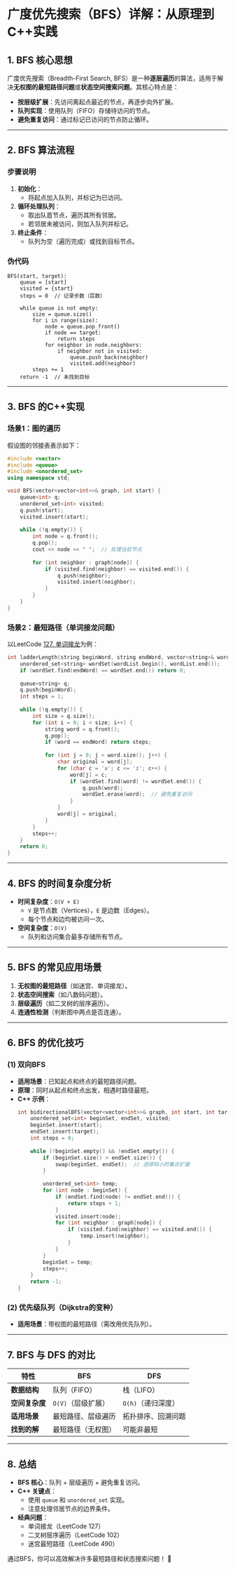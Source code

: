 # **广度优先搜索（BFS）详解：从原理到C++实践**

## **1. BFS 核心思想**
广度优先搜索（Breadth-First Search, BFS）是一种**逐层遍历**的算法，适用于解决**无权图的最短路径问题**或**状态空间搜索问题**。其核心特点是：
- **按层级扩展**：先访问离起点最近的节点，再逐步向外扩展。
- **队列实现**：使用队列（FIFO）存储待访问的节点。
- **避免重复访问**：通过标记已访问的节点防止循环。

---

## **2. BFS 算法流程**
### **步骤说明**
1. **初始化**：
   - 将起点加入队列，并标记为已访问。
2. **循环处理队列**：
   - 取出队首节点，遍历其所有邻居。
   - 若邻居未被访问，则加入队列并标记。
3. **终止条件**：
   - 队列为空（遍历完成）或找到目标节点。

### **伪代码**
```plaintext
BFS(start, target):
    queue = [start]
    visited = {start}
    steps = 0  // 记录步数（层数）
    
    while queue is not empty:
        size = queue.size()
        for i in range(size):
            node = queue.pop_front()
            if node == target:
                return steps
            for neighbor in node.neighbors:
                if neighbor not in visited:
                    queue.push_back(neighbor)
                    visited.add(neighbor)
        steps += 1
    return -1  // 未找到目标
```

---

## **3. BFS 的C++实现**
### **场景1：图的遍历**
假设图的邻接表表示如下：
```cpp
#include <vector>
#include <queue>
#include <unordered_set>
using namespace std;

void BFS(vector<vector<int>>& graph, int start) {
    queue<int> q;
    unordered_set<int> visited;
    q.push(start);
    visited.insert(start);
    
    while (!q.empty()) {
        int node = q.front();
        q.pop();
        cout << node << " ";  // 处理当前节点
        
        for (int neighbor : graph[node]) {
            if (visited.find(neighbor) == visited.end()) {
                q.push(neighbor);
                visited.insert(neighbor);
            }
        }
    }
}
```

### **场景2：最短路径（单词接龙问题）**
以LeetCode [127. 单词接龙](https://leetcode.com/problems/word-ladder/)为例：
```cpp
int ladderLength(string beginWord, string endWord, vector<string>& wordList) {
    unordered_set<string> wordSet(wordList.begin(), wordList.end());
    if (wordSet.find(endWord) == wordSet.end()) return 0;
    
    queue<string> q;
    q.push(beginWord);
    int steps = 1;
    
    while (!q.empty()) {
        int size = q.size();
        for (int i = 0; i < size; i++) {
            string word = q.front();
            q.pop();
            if (word == endWord) return steps;
            
            for (int j = 0; j < word.size(); j++) {
                char original = word[j];
                for (char c = 'a'; c <= 'z'; c++) {
                    word[j] = c;
                    if (wordSet.find(word) != wordSet.end()) {
                        q.push(word);
                        wordSet.erase(word);  // 避免重复访问
                    }
                }
                word[j] = original;
            }
        }
        steps++;
    }
    return 0;
}
```

---

## **4. BFS 的时间复杂度分析**
- **时间复杂度**：`O(V + E)`  
  - `V` 是节点数（Vertices），`E` 是边数（Edges）。
  - 每个节点和边均被访问一次。
- **空间复杂度**：`O(V)`  
  - 队列和访问集合最多存储所有节点。

---

## **5. BFS 的常见应用场景**
1. **无权图的最短路径**（如迷宫、单词接龙）。
2. **状态空间搜索**（如八数码问题）。
3. **层级遍历**（如二叉树的层序遍历）。
4. **连通性检测**（判断图中两点是否连通）。

---

## **6. BFS 的优化技巧**
### **(1) 双向BFS**
- **适用场景**：已知起点和终点的最短路径问题。
- **原理**：同时从起点和终点出发，相遇时路径最短。
- **C++ 示例**：
  ```cpp
  int bidirectionalBFS(vector<vector<int>>& graph, int start, int target) {
      unordered_set<int> beginSet, endSet, visited;
      beginSet.insert(start);
      endSet.insert(target);
      int steps = 0;
      
      while (!beginSet.empty() && !endSet.empty()) {
          if (beginSet.size() > endSet.size()) {
              swap(beginSet, endSet);  // 选择较小的集合扩展
          }
          
          unordered_set<int> temp;
          for (int node : beginSet) {
              if (endSet.find(node) != endSet.end()) {
                  return steps + 1;
              }
              visited.insert(node);
              for (int neighbor : graph[node]) {
                  if (visited.find(neighbor) == visited.end()) {
                      temp.insert(neighbor);
                  }
              }
          }
          beginSet = temp;
          steps++;
      }
      return -1;
  }
  ```

### **(2) 优先级队列（Dijkstra的变种）**
- **适用场景**：带权图的最短路径（需改用优先队列）。

---

## **7. BFS 与 DFS 的对比**
| **特性**         | **BFS**                          | **DFS**                          |
|------------------|----------------------------------|----------------------------------|
| **数据结构**      | 队列（FIFO）                     | 栈（LIFO）                       |
| **空间复杂度**    | `O(V)`（层级扩展）               | `O(h)`（递归深度）               |
| **适用场景**      | 最短路径、层级遍历               | 拓扑排序、回溯问题               |
| **找到的解**      | 最短路径（无权图）               | 可能非最短                       |

---

## **8. 总结**
- **BFS 核心**：队列 + 层级遍历 + 避免重复访问。
- **C++ 关键点**：
  - 使用 `queue` 和 `unordered_set` 实现。
  - 注意处理邻居节点的边界条件。
- **经典问题**：
  - 单词接龙（LeetCode 127）
  - 二叉树层序遍历（LeetCode 102）
  - 迷宫最短路径（LeetCode 490）

通过BFS，你可以高效解决许多最短路径和状态搜索问题！ 🚀